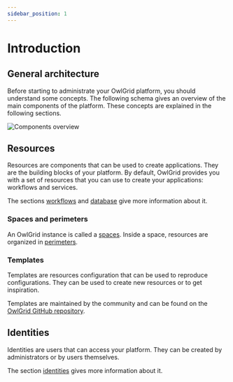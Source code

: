 ```yaml
---
sidebar_position: 1
---
```


# Introduction

## General architecture

Before starting to administrate your OwlGrid platform, you should understand some concepts. The following schema gives an overview of the main components of the platform. These concepts are explained in the following sections.

![Components overview](/img/concepts/components_overview.jpg)

## Resources

Resources are components that can be used to create applications. They are the building blocks of your platform. By default, OwlGrid provides you with a set of resources that you can use to create your applications: workflows and services.

The sections [workflows](/docs/workflows/) and [database](/docs/database/) give more information about it.

### Spaces and perimeters

An OwlGrid instance is called a [spaces](/docs/concepts/spaces). Inside a space, resources are organized in [perimeters](/docs/concepts/perimeters).

### Templates

Templates are resources configuration that can be used to reproduce configurations. They can be used to create new resources or to get inspiration.

Templates are maintained by the community and can be found on the [OwlGrid GitHub repository](https://github.com/owlgrid/templates).

## Identities

Identities are users that can access your platform. They can be created by administrators or by users themselves.

The section [identities](/docs/identities/) gives more information about it.